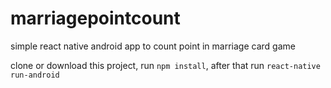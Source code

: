 # marriagepointcount
simple react native android app to count point in marriage card game

clone or download this project,
run `npm install`,
after that run `react-native run-android`
